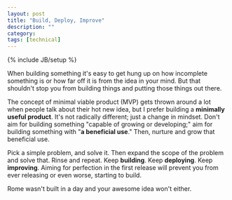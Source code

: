 ```yaml
---
layout: post
title: "Build, Deploy, Improve"
description: ""
category: 
tags: [technical]
---
```

{% include JB/setup %}

When building something it's easy to get hung up on how incomplete something is or how far off it is from the idea in your mind. But that shouldn't stop you from building things and putting those things out there.

The concept of minimal viable product (MVP) gets thrown around a lot when people talk about their hot new idea, but I prefer building a **minimally useful product**. It's not radically different; just a change in mindset. Don't aim for building something "capable of growing or developing;" aim for building something with "**a beneficial use**." Then, nurture and grow that beneficial use. 

Pick a simple problem, and solve it. Then expand the scope of the problem and solve that. Rinse and repeat. Keep **building**. Keep **deploying**. Keep **improving**. Aiming for perfection in the first release will prevent you from ever releasing or even worse, starting to build. 

Rome wasn't built in a day and your awesome idea won't either. 
